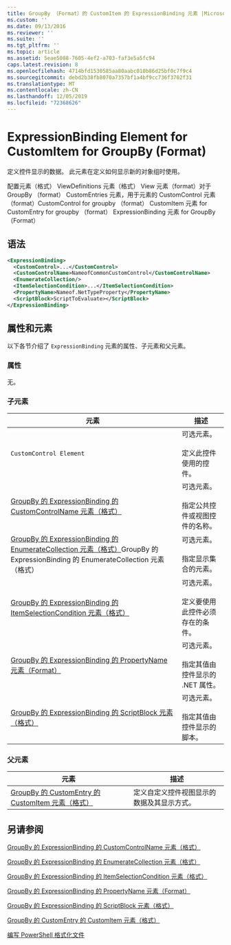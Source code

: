 ```yaml
---
title: GroupBy （Format）的 CustomItem 的 ExpressionBinding 元素 |Microsoft Docs
ms.custom: ''
ms.date: 09/13/2016
ms.reviewer: ''
ms.suite: ''
ms.tgt_pltfrm: ''
ms.topic: article
ms.assetid: 5eae5088-7605-4ef2-a703-faf3e5a5fc94
caps.latest.revision: 8
ms.openlocfilehash: 4714bfd1530585aa80aabc010b86d25bf0c7f9c4
ms.sourcegitcommit: debd2b38fb8070a7357bf1a4bf9cc736f3702f31
ms.translationtype: MT
ms.contentlocale: zh-CN
ms.lasthandoff: 12/05/2019
ms.locfileid: "72368626"
---
```

# <a name="expressionbinding-element-for-customitem-for-groupby-format"></a>ExpressionBinding Element for CustomItem for GroupBy (Format)

定义控件显示的数据。 此元素在定义如何显示新的对象组时使用。

配置元素（格式） ViewDefinitions 元素（格式） View 元素（format）对于 GroupBy （format） CustomEntries 元素，用于元素的 CustomControl 元素（format）CustomControl for groupby （format） CustomItem 元素 for CustomEntry for groupby （format） ExpressionBinding 元素 for GroupBy （Format）

## <a name="syntax"></a>语法

```xml
<ExpressionBinding>
  <CustomControl>...</CustomControl>
  <CustomControlName>NameofCommonCustomControl</CustomControlName>
  <EnumerateCollection/>
  <ItemSelectionCondition>...</ItemSelectionCondition>
  <PropertyName>Nameof.NetTypeProperty</PropertyName>
  <ScriptBlock>ScriptToEvaluate></ScriptBlock>
</ExpressionBinding>
```

## <a name="attributes-and-elements"></a>属性和元素

以下各节介绍了 `ExpressionBinding` 元素的属性、子元素和父元素。

### <a name="attributes"></a>属性

无。

### <a name="child-elements"></a>子元素

|元素|描述|
|-------------|-----------------|
|`CustomControl Element`|可选元素。<br /><br /> 定义此控件使用的控件。|
|[GroupBy 的 ExpressionBinding 的 CustomControlName 元素（格式）](./customcontrolname-element-for-expressionbinding-for-groupby-format.md)|可选元素。<br /><br /> 指定公共控件或视图控件的名称。|
|[GroupBy 的 ExpressionBinding 的 EnumerateCollection 元素（格式）](./enumeratecollection-element-for-expressionbinding-for-groupby-format.md)GroupBy 的 ExpressionBinding 的 EnumerateCollection 元素（格式）|可选元素。<br /><br /> 指定显示集合的元素。|
|[GroupBy 的 ExpressionBinding 的 ItemSelectionCondition 元素（格式）](./itemselectioncondition-element-for-expressionbinding-for-groupby-format.md)|可选元素。<br /><br /> 定义要使用此控件必须存在的条件。|
|[GroupBy 的 ExpressionBinding 的 PropertyName 元素（Format）](./propertyname-element-for-expressionbinding-for-groupby-format.md)|可选元素。<br /><br /> 指定其值由控件显示的 .NET 属性。|
|[GroupBy 的 ExpressionBinding 的 ScriptBlock 元素（格式）](./scriptblock-element-for-expressionbinding-for-groupby-format.md)|可选元素。<br /><br /> 指定其值由控件显示的脚本。|

### <a name="parent-elements"></a>父元素

|元素|描述|
|-------------|-----------------|
|[GroupBy 的 CustomEntry 的 CustomItem 元素（格式）](./customitem-element-for-customentry-for-groupby-format.md)|定义自定义控件视图显示的数据及其显示方式。|

## <a name="see-also"></a>另请参阅

[GroupBy 的 ExpressionBinding 的 CustomControlName 元素（格式）](./customcontrolname-element-for-expressionbinding-for-groupby-format.md)

[GroupBy 的 ExpressionBinding 的 EnumerateCollection 元素（格式）](./enumeratecollection-element-for-expressionbinding-for-groupby-format.md)

[GroupBy 的 ExpressionBinding 的 ItemSelectionCondition 元素（格式）](./itemselectioncondition-element-for-expressionbinding-for-groupby-format.md)

[GroupBy 的 ExpressionBinding 的 PropertyName 元素（Format）](./propertyname-element-for-expressionbinding-for-groupby-format.md)

[GroupBy 的 ExpressionBinding 的 ScriptBlock 元素（格式）](./scriptblock-element-for-expressionbinding-for-groupby-format.md)

[GroupBy 的 CustomEntry 的 CustomItem 元素（格式）](./customitem-element-for-customentry-for-groupby-format.md)

[编写 PowerShell 格式化文件](./writing-a-powershell-formatting-file.md)
